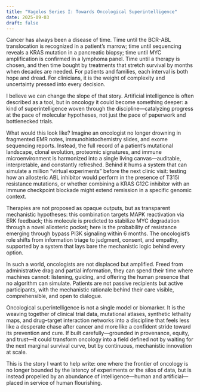 ```yaml
---
title: "Vagelos Series I: Towards Oncological Superintelligence"
date: 2025-09-03
draft: false
---
```


Cancer has always been a disease of time. Time until the BCR-ABL translocation is recognized in a patient’s marrow; time until sequencing reveals a KRAS mutation in a pancreatic biopsy; time until MYC amplification is confirmed in a lymphoma panel. Time until a therapy is chosen, and then time bought by treatments that stretch survival by months when decades are needed. For patients and families, each interval is both hope and dread. For clinicians, it is the weight of complexity and uncertainty pressed into every decision.

I believe we can change the slope of that story. Artificial intelligence is often described as a tool, but in oncology it could become something deeper: a kind of superintelligence woven through the discipline—catalyzing progress at the pace of molecular hypotheses, not just the pace of paperwork and bottlenecked trials.

What would this look like? Imagine an oncologist no longer drowning in fragmented EMR notes, immunohistochemistry slides, and exome sequencing reports. Instead, the full record of a patient’s mutational landscape, clonal evolution, proteomic signatures, and immune microenvironment is harmonized into a single living canvas—auditable, interpretable, and constantly refreshed. Behind it hums a system that can simulate a million “virtual experiments” before the next clinic visit: testing how an allosteric ABL inhibitor would perform in the presence of T315I resistance mutations, or whether combining a KRAS G12C inhibitor with an immune checkpoint blockade might extend remission in a specific genomic context.

Therapies are not proposed as opaque outputs, but as transparent mechanistic hypotheses: this combination targets MAPK reactivation via ERK feedback; this molecule is predicted to stabilize MYC degradation through a novel allosteric pocket; here is the probability of resistance emerging through bypass PI3K signaling within 6 months. The oncologist’s role shifts from information triage to judgment, consent, and empathy, supported by a system that lays bare the mechanistic logic behind every option.

In such a world, oncologists are not displaced but amplified. Freed from administrative drag and partial information, they can spend their time where machines cannot: listening, guiding, and offering the human presence that no algorithm can simulate. Patients are not passive recipients but active participants, with the mechanistic rationale behind their care visible, comprehensible, and open to dialogue.

Oncological superintelligence is not a single model or biomarker. It is the weaving together of clinical trial data, mutational atlases, synthetic lethality maps, and drug–target interaction networks into a discipline that feels less like a desperate chase after cancer and more like a confident stride toward its prevention and cure. If built carefully—grounded in provenance, equity, and trust—it could transform oncology into a field defined not by waiting for the next marginal survival curve, but by continuous, mechanistic innovation at scale.

This is the story I want to help write: one where the frontier of oncology is no longer bounded by the latency of experiments or the silos of data, but is instead propelled by an abundance of intelligence—human and artificial—placed in service of human flourishing.